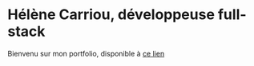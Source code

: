 # Hélène Carriou, développeuse full-stack

Bienvenu sur mon portfolio, disponible à [ce lien](https://helenegreat.github.io/)
